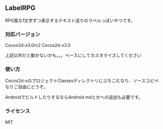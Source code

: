 ## LabelRPG

RPG風な1文字ずつ表示するテキスト送りのラベルっぽいやつです。

### 対応バージョン

Cocos2d-x3.0rc2
Cocos2d-x3.0

上記以外だと動かないかも。。。ベースにしてカスタマイズしてください

### 使い方

Cocos2d-xのプロジェクトClassesディレクトリにぶちこむなり、ソースコピペなりご自由にどうぞ。

AndroidでビルドしたりするならAndroid.mdとかへの追加も必要です。

### ライセンス

MIT

